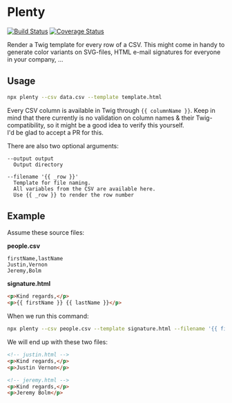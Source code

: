 # Plenty

[![Build Status](https://travis-ci.com/pieterbeulque/plenty.svg?branch=master)](https://travis-ci.com/pieterbeulque/plenty) [![Coverage Status](https://coveralls.io/repos/github/pieterbeulque/plenty/badge.svg?branch=master)](https://coveralls.io/github/pieterbeulque/plenty?branch=master)

Render a Twig template for every row of a CSV. This might come in handy to generate color variants on SVG-files, HTML e-mail signatures for everyone in your company, …

## Usage

```sh
npx plenty --csv data.csv --template template.html
```

Every CSV column is available in Twig through `{{ columnName }}`. Keep in mind that there currently is no validation on column names & their Twig-compatibility, so it might be a good idea to verify this yourself.  
I'd be glad to accept a PR for this.

There are also two optional arguments:

```
--output output
  Output directory

--filename '{{ _row }}'
  Template for file naming.
  All variables from the CSV are available here.
  Use {{ _row }} to render the row number
```

## Example

Assume these source files:

**people.csv**

```
firstName,lastName
Justin,Vernon
Jeremy,Bolm
```

**signature.html**

```html
<p>Kind regards,</p>
<p>{{ firstName }} {{ lastName }}</p>
```

When we run this command:

```sh
npx plenty --csv people.csv --template signature.html --filename '{{ firstName }}'
```

We will end up with these two files:

```html
<!-- justin.html -->
<p>Kind regards,</p>
<p>Justin Vernon</p>
```

```html
<!-- jeremy.html -->
<p>Kind regards,</p>
<p>Jeremy Bolm</p>
```
